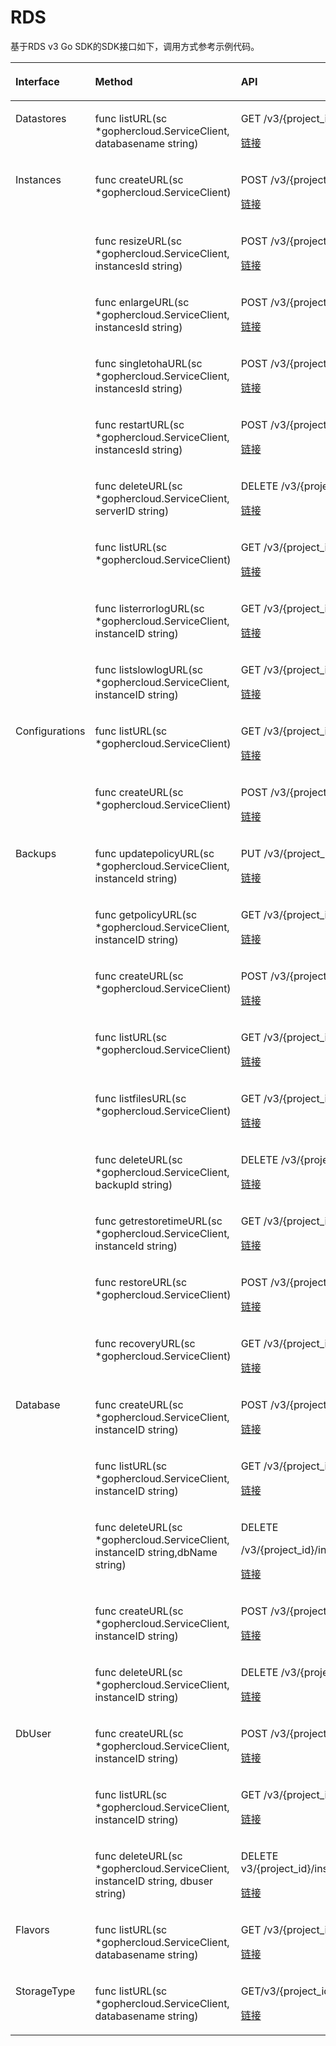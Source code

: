 # RDS<a name="sdk_13_0010"></a>

基于RDS v3 Go SDK的SDK接口如下，调用方式参考示例代码。

<a name="table88286590166"></a>
<table><thead align="left"><tr id="row582865915163"><th class="cellrowborder" valign="top" width="26.25262526252625%" id="mcps1.1.4.1.1"><p id="p14828105991617"><a name="p14828105991617"></a><a name="p14828105991617"></a>Interface</p>
</th>
<th class="cellrowborder" valign="top" width="37.51375137513751%" id="mcps1.1.4.1.2"><p id="p1782875941610"><a name="p1782875941610"></a><a name="p1782875941610"></a>Method</p>
</th>
<th class="cellrowborder" valign="top" width="36.23362336233624%" id="mcps1.1.4.1.3"><p id="p58281959111614"><a name="p58281959111614"></a><a name="p58281959111614"></a>API</p>
</th>
</tr>
</thead>
<tbody><tr id="row11151923102211"><td class="cellrowborder" valign="top" width="26.25262526252625%" headers="mcps1.1.4.1.1 "><p id="p191151238224"><a name="p191151238224"></a><a name="p191151238224"></a>Datastores</p>
</td>
<td class="cellrowborder" valign="top" width="37.51375137513751%" headers="mcps1.1.4.1.2 "><p id="p11161723132212"><a name="p11161723132212"></a><a name="p11161723132212"></a>func listURL(sc *gophercloud.ServiceClient, databasename string)</p>
</td>
<td class="cellrowborder" valign="top" width="36.23362336233624%" headers="mcps1.1.4.1.3 "><p id="p811642342211"><a name="p811642342211"></a><a name="p811642342211"></a><span>GET </span><span>/v3/{</span>project_id<span>}/datastores/{</span>database_name<span>}</span></p>
<p id="p1699013172311"><a name="p1699013172311"></a><a name="p1699013172311"></a><a href="https://support.huaweicloud.com/api-rds/rds_06_0001.html" target="_blank" rel="noopener noreferrer">链接</a></p>
</td>
</tr>
<tr id="row8829185951616"><td class="cellrowborder" rowspan="9" valign="top" width="26.25262526252625%" headers="mcps1.1.4.1.1 "><p id="p1082995919160"><a name="p1082995919160"></a><a name="p1082995919160"></a>Instances</p>
</td>
<td class="cellrowborder" valign="top" width="37.51375137513751%" headers="mcps1.1.4.1.2 "><p id="p882915596165"><a name="p882915596165"></a><a name="p882915596165"></a>func createURL(sc *gophercloud.ServiceClient)</p>
</td>
<td class="cellrowborder" valign="top" width="36.23362336233624%" headers="mcps1.1.4.1.3 "><p id="p7829959111613"><a name="p7829959111613"></a><a name="p7829959111613"></a>POST /v3/{project_id}/instances</p>
<p id="p118061537175715"><a name="p118061537175715"></a><a name="p118061537175715"></a><a href="https://support.huaweicloud.com/api-rds/rds_01_0002.html" target="_blank" rel="noopener noreferrer">链接</a></p>
</td>
</tr>
<tr id="row88291359181611"><td class="cellrowborder" valign="top" headers="mcps1.1.4.1.1 "><p id="p18829185991613"><a name="p18829185991613"></a><a name="p18829185991613"></a>func resizeURL(sc *gophercloud.ServiceClient, instancesId string)</p>
</td>
<td class="cellrowborder" valign="top" headers="mcps1.1.4.1.2 "><p id="p182925913163"><a name="p182925913163"></a><a name="p182925913163"></a>POST /v3/{project_id}/instances/{instance_id}/action</p>
<p id="p11580958287"><a name="p11580958287"></a><a name="p11580958287"></a><a href="https://support.huaweicloud.com/api-rds/rds_01_0101.html" target="_blank" rel="noopener noreferrer">链接</a></p>
</td>
</tr>
<tr id="row18385153271915"><td class="cellrowborder" valign="top" headers="mcps1.1.4.1.1 "><p id="p1638510322192"><a name="p1638510322192"></a><a name="p1638510322192"></a>func enlargeURL(sc *gophercloud.ServiceClient, instancesId string)</p>
</td>
<td class="cellrowborder" valign="top" headers="mcps1.1.4.1.2 "><p id="p17385123219198"><a name="p17385123219198"></a><a name="p17385123219198"></a>POST /v3/{project_id}/instances/{instance_id}/action</p>
<p id="p315010251896"><a name="p315010251896"></a><a name="p315010251896"></a><a href="https://support.huaweicloud.com/api-rds/rds_01_0102.html" target="_blank" rel="noopener noreferrer">链接</a></p>
</td>
</tr>
<tr id="row8260103516192"><td class="cellrowborder" valign="top" headers="mcps1.1.4.1.1 "><p id="p1726133581913"><a name="p1726133581913"></a><a name="p1726133581913"></a>func singletohaURL(sc *gophercloud.ServiceClient, instancesId string)</p>
</td>
<td class="cellrowborder" valign="top" headers="mcps1.1.4.1.2 "><p id="p32611235141918"><a name="p32611235141918"></a><a name="p32611235141918"></a>POST /v3/{project_id}/instances/{instance_id}/action</p>
<p id="p89321053171020"><a name="p89321053171020"></a><a name="p89321053171020"></a><a href="https://support.huaweicloud.com/api-rds/rds_01_0103.html" target="_blank" rel="noopener noreferrer">链接</a></p>
</td>
</tr>
<tr id="row415714292194"><td class="cellrowborder" valign="top" headers="mcps1.1.4.1.1 "><p id="p131581129111915"><a name="p131581129111915"></a><a name="p131581129111915"></a>func restartURL(sc *gophercloud.ServiceClient, instancesId string)</p>
</td>
<td class="cellrowborder" valign="top" headers="mcps1.1.4.1.2 "><p id="p11158029161918"><a name="p11158029161918"></a><a name="p11158029161918"></a>POST /v3/{project_id}/instances/{instance_id}/action</p>
<p id="p14348217171216"><a name="p14348217171216"></a><a name="p14348217171216"></a><a href="https://support.huaweicloud.com/api-rds/rds_06_0003.html" target="_blank" rel="noopener noreferrer">链接</a></p>
</td>
</tr>
<tr id="row17109926171913"><td class="cellrowborder" valign="top" headers="mcps1.1.4.1.1 "><p id="p5110826151918"><a name="p5110826151918"></a><a name="p5110826151918"></a>func deleteURL(sc *gophercloud.ServiceClient, serverID string)</p>
</td>
<td class="cellrowborder" valign="top" headers="mcps1.1.4.1.2 "><p id="p1110122641910"><a name="p1110122641910"></a><a name="p1110122641910"></a>DELETE /v3/{project_id}/instances/{instance_id}</p>
<p id="p8242145412123"><a name="p8242145412123"></a><a name="p8242145412123"></a><a href="https://support.huaweicloud.com/api-rds/rds_01_0003.html" target="_blank" rel="noopener noreferrer">链接</a></p>
</td>
</tr>
<tr id="row382912593166"><td class="cellrowborder" valign="top" headers="mcps1.1.4.1.1 "><p id="p1682915914169"><a name="p1682915914169"></a><a name="p1682915914169"></a>func listURL(sc *gophercloud.ServiceClient)</p>
</td>
<td class="cellrowborder" valign="top" headers="mcps1.1.4.1.2 "><p id="p7829155911165"><a name="p7829155911165"></a><a name="p7829155911165"></a>GET /v3/{project_id}/instances</p>
<p id="p8992127141515"><a name="p8992127141515"></a><a name="p8992127141515"></a><a href="https://support.huaweicloud.com/api-rds/rds_01_0004.html" target="_blank" rel="noopener noreferrer">链接</a></p>
</td>
</tr>
<tr id="row195415438615"><td class="cellrowborder" valign="top" headers="mcps1.1.4.1.1 "><p id="p14954124317617"><a name="p14954124317617"></a><a name="p14954124317617"></a>func listerrorlogURL(sc *gophercloud.ServiceClient, instanceID string)</p>
</td>
<td class="cellrowborder" valign="top" headers="mcps1.1.4.1.2 "><p id="p16954104319615"><a name="p16954104319615"></a><a name="p16954104319615"></a><span>GET </span><span>/v3/{project_id}/instances/{instance_id}/errorlog</span></p>
<p id="p499513915710"><a name="p499513915710"></a><a name="p499513915710"></a><a href="https://support.huaweicloud.com/api-rds/rds_06_0004.html" target="_blank" rel="noopener noreferrer">链接</a></p>
</td>
</tr>
<tr id="row1498011461966"><td class="cellrowborder" valign="top" headers="mcps1.1.4.1.1 "><p id="p119805466610"><a name="p119805466610"></a><a name="p119805466610"></a>func listslowlogURL(sc *gophercloud.ServiceClient, instanceID string)</p>
</td>
<td class="cellrowborder" valign="top" headers="mcps1.1.4.1.2 "><p id="p3353838198"><a name="p3353838198"></a><a name="p3353838198"></a><span>GET </span><span>/v3/{project_id}/instances/{instance_id}/slowlog</span></p>
<p id="p698019460618"><a name="p698019460618"></a><a name="p698019460618"></a><a href="https://support.huaweicloud.com/api-rds/rds_06_0005.html" target="_blank" rel="noopener noreferrer">链接</a></p>
</td>
</tr>
<tr id="row296118314616"><td class="cellrowborder" rowspan="2" valign="top" width="26.25262526252625%" headers="mcps1.1.4.1.1 "><p id="p175204411761"><a name="p175204411761"></a><a name="p175204411761"></a>Configurations</p>
</td>
<td class="cellrowborder" valign="top" width="37.51375137513751%" headers="mcps1.1.4.1.2 "><p id="p1696117318610"><a name="p1696117318610"></a><a name="p1696117318610"></a>func listURL(sc *gophercloud.ServiceClient)</p>
</td>
<td class="cellrowborder" valign="top" width="36.23362336233624%" headers="mcps1.1.4.1.3 "><p id="p169715261107"><a name="p169715261107"></a><a name="p169715261107"></a><span>GET </span><span>/v3/{</span>project_id<span>}/configurations</span></p>
<p id="p187131055151213"><a name="p187131055151213"></a><a name="p187131055151213"></a><a href="https://support.huaweicloud.com/api-rds/rds_09_0301.html" target="_blank" rel="noopener noreferrer">链接</a></p>
</td>
</tr>
<tr id="row147913379615"><td class="cellrowborder" valign="top" headers="mcps1.1.4.1.1 "><p id="p6480737465"><a name="p6480737465"></a><a name="p6480737465"></a>func createURL(sc *gophercloud.ServiceClient)</p>
</td>
<td class="cellrowborder" valign="top" headers="mcps1.1.4.1.2 "><p id="p6840643157"><a name="p6840643157"></a><a name="p6840643157"></a><span>POST</span> <span>/v3/{project_id}/configurations</span></p>
<p id="p1165673312168"><a name="p1165673312168"></a><a name="p1165673312168"></a><a href="https://support.huaweicloud.com/api-rds/rds_09_0302.html" target="_blank" rel="noopener noreferrer">链接</a></p>
</td>
</tr>
<tr id="row16791910195511"><td class="cellrowborder" rowspan="9" valign="top" width="26.25262526252625%" headers="mcps1.1.4.1.1 "><p id="p16680121015555"><a name="p16680121015555"></a><a name="p16680121015555"></a>Backups</p>
</td>
<td class="cellrowborder" valign="top" width="37.51375137513751%" headers="mcps1.1.4.1.2 "><p id="p1268081011555"><a name="p1268081011555"></a><a name="p1268081011555"></a>func updatepolicyURL(sc *gophercloud.ServiceClient, instanceId string)</p>
</td>
<td class="cellrowborder" valign="top" width="36.23362336233624%" headers="mcps1.1.4.1.3 "><p id="p10680111035513"><a name="p10680111035513"></a><a name="p10680111035513"></a>PUT /v3/{project_id}/instances/{instance_id}/backups/policy</p>
<p id="p119961419122911"><a name="p119961419122911"></a><a name="p119961419122911"></a><a href="https://support.huaweicloud.com/api-rds/rds_09_0002.html" target="_blank" rel="noopener noreferrer">链接</a></p>
</td>
</tr>
<tr id="row15051415155513"><td class="cellrowborder" valign="top" headers="mcps1.1.4.1.1 "><p id="p1850581519557"><a name="p1850581519557"></a><a name="p1850581519557"></a>func getpolicyURL(sc *gophercloud.ServiceClient, instanceID string)</p>
</td>
<td class="cellrowborder" valign="top" headers="mcps1.1.4.1.2 "><p id="p8505415195514"><a name="p8505415195514"></a><a name="p8505415195514"></a>GET /v3/{project_id}/instances/{instance_id}/backups/policy</p>
<p id="p188761538143316"><a name="p188761538143316"></a><a name="p188761538143316"></a><a href="https://support.huaweicloud.com/api-rds/rds_09_0003.html" target="_blank" rel="noopener noreferrer">链接</a></p>
</td>
</tr>
<tr id="row9986187555"><td class="cellrowborder" valign="top" headers="mcps1.1.4.1.1 "><p id="p899161818553"><a name="p899161818553"></a><a name="p899161818553"></a>func createURL(sc *gophercloud.ServiceClient)</p>
</td>
<td class="cellrowborder" valign="top" headers="mcps1.1.4.1.2 "><p id="p699161875511"><a name="p699161875511"></a><a name="p699161875511"></a>POST /v3/{project_id}/backups</p>
<p id="p164911717155115"><a name="p164911717155115"></a><a name="p164911717155115"></a><a href="https://support.huaweicloud.com/api-rds/rds_09_0004.html" target="_blank" rel="noopener noreferrer">链接</a></p>
</td>
</tr>
<tr id="row5168172145512"><td class="cellrowborder" valign="top" headers="mcps1.1.4.1.1 "><p id="p81688217551"><a name="p81688217551"></a><a name="p81688217551"></a>func listURL(sc *gophercloud.ServiceClient)</p>
</td>
<td class="cellrowborder" valign="top" headers="mcps1.1.4.1.2 "><p id="p12169102118551"><a name="p12169102118551"></a><a name="p12169102118551"></a>GET /v3/{project_id}/backups</p>
<p id="p4962012165718"><a name="p4962012165718"></a><a name="p4962012165718"></a><a href="https://support.huaweicloud.com/api-rds/rds_09_0005.html" target="_blank" rel="noopener noreferrer">链接</a></p>
</td>
</tr>
<tr id="row11316184712554"><td class="cellrowborder" valign="top" headers="mcps1.1.4.1.1 "><p id="p11317124755512"><a name="p11317124755512"></a><a name="p11317124755512"></a>func listfilesURL(sc *gophercloud.ServiceClient)</p>
</td>
<td class="cellrowborder" valign="top" headers="mcps1.1.4.1.2 "><p id="p1931784795516"><a name="p1931784795516"></a><a name="p1931784795516"></a>GET /v3/{project_id}/backup-files</p>
<p id="p2096763616432"><a name="p2096763616432"></a><a name="p2096763616432"></a><a href="https://support.huaweicloud.com/api-rds/rds_09_0006.html" target="_blank" rel="noopener noreferrer">链接</a></p>
</td>
</tr>
<tr id="row16380175016556"><td class="cellrowborder" valign="top" headers="mcps1.1.4.1.1 "><p id="p13380195005510"><a name="p13380195005510"></a><a name="p13380195005510"></a>func deleteURL(sc *gophercloud.ServiceClient, backupId string)</p>
</td>
<td class="cellrowborder" valign="top" headers="mcps1.1.4.1.2 "><p id="p15380450195516"><a name="p15380450195516"></a><a name="p15380450195516"></a>DELETE <span>/v3/{project_id}/backups/{backup_id}</span></p>
<p id="p1156110520610"><a name="p1156110520610"></a><a name="p1156110520610"></a><a href="https://support.huaweicloud.com/api-rds/rds_09_0007.html" target="_blank" rel="noopener noreferrer">链接</a></p>
</td>
</tr>
<tr id="row11859195395515"><td class="cellrowborder" valign="top" headers="mcps1.1.4.1.1 "><p id="p185917537554"><a name="p185917537554"></a><a name="p185917537554"></a>func getrestoretimeURL(sc *gophercloud.ServiceClient, instanceId string)</p>
</td>
<td class="cellrowborder" valign="top" headers="mcps1.1.4.1.2 "><p id="p1187418167916"><a name="p1187418167916"></a><a name="p1187418167916"></a><span>GET</span> <span>/v3/{project_id}/instances/{instance_id}/restore-time</span></p>
<p id="p178529279914"><a name="p178529279914"></a><a name="p178529279914"></a><a href="https://support.huaweicloud.com/api-rds/rds_09_0011.html" target="_blank" rel="noopener noreferrer">链接</a></p>
</td>
</tr>
<tr id="row47661656115519"><td class="cellrowborder" valign="top" headers="mcps1.1.4.1.1 "><p id="p207661056115511"><a name="p207661056115511"></a><a name="p207661056115511"></a>func restoreURL(sc *gophercloud.ServiceClient)</p>
</td>
<td class="cellrowborder" valign="top" headers="mcps1.1.4.1.2 "><p id="p044941044913"><a name="p044941044913"></a><a name="p044941044913"></a>POST <span>/v3/{project_id}/instances</span></p>
<p id="p8405153013509"><a name="p8405153013509"></a><a name="p8405153013509"></a><a href="https://support.huaweicloud.com/api-rds/rds_09_0008.html" target="_blank" rel="noopener noreferrer">链接</a></p>
</td>
</tr>
<tr id="row19533619135617"><td class="cellrowborder" valign="top" headers="mcps1.1.4.1.1 "><p id="p853411917565"><a name="p853411917565"></a><a name="p853411917565"></a>func recoveryURL(sc *gophercloud.ServiceClient)</p>
</td>
<td class="cellrowborder" valign="top" headers="mcps1.1.4.1.2 "><p id="p1979418565710"><a name="p1979418565710"></a><a name="p1979418565710"></a>GET <span>/v3/{project_id}/instances/recovery</span></p>
<p id="p1753461935616"><a name="p1753461935616"></a><a name="p1753461935616"></a><a href="https://support.huaweicloud.com/api-rds/rds_09_0009.html" target="_blank" rel="noopener noreferrer">链接</a></p>
</td>
</tr>
<tr id="row132338311265"><td class="cellrowborder" rowspan="5" valign="top" width="26.25262526252625%" headers="mcps1.1.4.1.1 "><p id="p14234143162618"><a name="p14234143162618"></a><a name="p14234143162618"></a>Database</p>
</td>
<td class="cellrowborder" valign="top" width="37.51375137513751%" headers="mcps1.1.4.1.2 "><p id="p323417392616"><a name="p323417392616"></a><a name="p323417392616"></a>func createURL(sc *gophercloud.ServiceClient, instanceID string)</p>
</td>
<td class="cellrowborder" valign="top" width="36.23362336233624%" headers="mcps1.1.4.1.3 "><p id="p12234123152617"><a name="p12234123152617"></a><a name="p12234123152617"></a><span>POST </span><span>/v3/{project_id}/instances/{instance_id}/database</span></p>
<p id="p57464382261"><a name="p57464382261"></a><a name="p57464382261"></a><a href="https://support.huaweicloud.com/api-rds/rds_06_0007.html" target="_blank" rel="noopener noreferrer">链接</a></p>
</td>
</tr>
<tr id="row1374791919285"><td class="cellrowborder" valign="top" headers="mcps1.1.4.1.1 "><p id="p57474193287"><a name="p57474193287"></a><a name="p57474193287"></a>func listURL(sc *gophercloud.ServiceClient, instanceID string)</p>
</td>
<td class="cellrowborder" valign="top" headers="mcps1.1.4.1.2 "><p id="p11747419142819"><a name="p11747419142819"></a><a name="p11747419142819"></a><span>GET </span><span>/v3/{project_id}/instances/{instance_id}/database/detail</span></p>
<p id="p114714852917"><a name="p114714852917"></a><a name="p114714852917"></a><a href="https://support.huaweicloud.com/api-rds/rds_06_0035.html" target="_blank" rel="noopener noreferrer">链接</a></p>
</td>
</tr>
<tr id="row13285151613113"><td class="cellrowborder" valign="top" headers="mcps1.1.4.1.1 "><p id="p1628515163318"><a name="p1628515163318"></a><a name="p1628515163318"></a>func deleteURL(sc *gophercloud.ServiceClient, instanceID string,dbName string)</p>
</td>
<td class="cellrowborder" valign="top" headers="mcps1.1.4.1.2 "><p id="p179621502588"><a name="p179621502588"></a><a name="p179621502588"></a><span>DELETE</span></p>
<p id="p132851116193120"><a name="p132851116193120"></a><a name="p132851116193120"></a><span>/v3/{project_id}/instances/{instance_id}/database/{db_name</span>}</p>
<p id="p15468184933415"><a name="p15468184933415"></a><a name="p15468184933415"></a><a href="https://support.huaweicloud.com/api-rds/rds_06_0009.html" target="_blank" rel="noopener noreferrer">链接</a></p>
</td>
</tr>
<tr id="row11332194583314"><td class="cellrowborder" valign="top" headers="mcps1.1.4.1.1 "><p id="p1433318455331"><a name="p1433318455331"></a><a name="p1433318455331"></a>func createURL(sc *gophercloud.ServiceClient, instanceID string)</p>
</td>
<td class="cellrowborder" valign="top" headers="mcps1.1.4.1.2 "><p id="p8333114543310"><a name="p8333114543310"></a><a name="p8333114543310"></a><span>POST </span><span>/v3/{project_id}/instances/{instance_id}/db_privilege</span></p>
<p id="p17748163113715"><a name="p17748163113715"></a><a name="p17748163113715"></a><a href="https://support.huaweicloud.com/api-rds/rds_06_0013.html" target="_blank" rel="noopener noreferrer">链接</a></p>
</td>
</tr>
<tr id="row1133813525431"><td class="cellrowborder" valign="top" headers="mcps1.1.4.1.1 "><p id="p1233965211434"><a name="p1233965211434"></a><a name="p1233965211434"></a>func deleteURL(sc *gophercloud.ServiceClient, instanceID string)</p>
</td>
<td class="cellrowborder" valign="top" headers="mcps1.1.4.1.2 "><p id="p3339165264318"><a name="p3339165264318"></a><a name="p3339165264318"></a><span>DELETE </span><span>/v3/{project_id}/instances/{instance_id}/db_privilege</span></p>
<p id="p14977947154515"><a name="p14977947154515"></a><a name="p14977947154515"></a><a href="https://support.huaweicloud.com/api-rds/rds_06_0014.html" target="_blank" rel="noopener noreferrer">链接</a></p>
</td>
</tr>
<tr id="row13115202213483"><td class="cellrowborder" rowspan="3" valign="top" width="26.25262526252625%" headers="mcps1.1.4.1.1 "><p id="p18116122210482"><a name="p18116122210482"></a><a name="p18116122210482"></a>DbUser</p>
</td>
<td class="cellrowborder" valign="top" width="37.51375137513751%" headers="mcps1.1.4.1.2 "><p id="p201161221485"><a name="p201161221485"></a><a name="p201161221485"></a>func createURL(sc *gophercloud.ServiceClient, instanceID string)</p>
</td>
<td class="cellrowborder" valign="top" width="36.23362336233624%" headers="mcps1.1.4.1.3 "><p id="p54581299498"><a name="p54581299498"></a><a name="p54581299498"></a><span>POST </span><span>/v3/{project_id}/instances/{instance_id}/db_user</span></p>
<p id="p1811622234814"><a name="p1811622234814"></a><a name="p1811622234814"></a><a href="https://support.huaweicloud.com/api-rds/rds_06_0010.html" target="_blank" rel="noopener noreferrer">链接</a></p>
</td>
</tr>
<tr id="row1266142412487"><td class="cellrowborder" valign="top" headers="mcps1.1.4.1.1 "><p id="p186611249486"><a name="p186611249486"></a><a name="p186611249486"></a>func listURL(sc *gophercloud.ServiceClient, instanceID string)</p>
</td>
<td class="cellrowborder" valign="top" headers="mcps1.1.4.1.2 "><p id="p794921517558"><a name="p794921517558"></a><a name="p794921517558"></a><span>GET </span><span>/v3/{project_id}/instances/{instance_id}/db_user/detail</span></p>
<p id="p135491544185315"><a name="p135491544185315"></a><a name="p135491544185315"></a><a href="https://support.huaweicloud.com/api-rds/rds_06_0032.html" target="_blank" rel="noopener noreferrer">链接</a></p>
</td>
</tr>
<tr id="row174591215718"><td class="cellrowborder" valign="top" headers="mcps1.1.4.1.1 "><p id="p846212155718"><a name="p846212155718"></a><a name="p846212155718"></a>func deleteURL(sc *gophercloud.ServiceClient, instanceID string, dbuser string)</p>
</td>
<td class="cellrowborder" valign="top" headers="mcps1.1.4.1.2 "><p id="p2046151219577"><a name="p2046151219577"></a><a name="p2046151219577"></a><span>DELETE </span><span>v3/{project_id}/instances/{instance_id}/db_user/{user_name}</span></p>
<p id="p144357112585"><a name="p144357112585"></a><a name="p144357112585"></a><a href="https://support.huaweicloud.com/api-rds/rds_06_0012.html" target="_blank" rel="noopener noreferrer">链接</a></p>
</td>
</tr>
<tr id="row17960127155813"><td class="cellrowborder" valign="top" width="26.25262526252625%" headers="mcps1.1.4.1.1 "><p id="p13960182785814"><a name="p13960182785814"></a><a name="p13960182785814"></a>Flavors</p>
</td>
<td class="cellrowborder" valign="top" width="37.51375137513751%" headers="mcps1.1.4.1.2 "><p id="p1696052765816"><a name="p1696052765816"></a><a name="p1696052765816"></a>func listURL(sc *gophercloud.ServiceClient, databasename string)</p>
</td>
<td class="cellrowborder" valign="top" width="36.23362336233624%" headers="mcps1.1.4.1.3 "><p id="p1650201110115"><a name="p1650201110115"></a><a name="p1650201110115"></a><span>GET /v3/{project_id}/flavors/{database_name}</span></p>
<p id="p1096112713585"><a name="p1096112713585"></a><a name="p1096112713585"></a><a href="https://support.huaweicloud.com/api-rds/rds_06_0002.html" target="_blank" rel="noopener noreferrer">链接</a></p>
</td>
</tr>
<tr id="row19831111718315"><td class="cellrowborder" valign="top" width="26.25262526252625%" headers="mcps1.1.4.1.1 "><p id="p16832101718313"><a name="p16832101718313"></a><a name="p16832101718313"></a>StorageType</p>
</td>
<td class="cellrowborder" valign="top" width="37.51375137513751%" headers="mcps1.1.4.1.2 "><p id="p128328174318"><a name="p128328174318"></a><a name="p128328174318"></a>func listURL(sc *gophercloud.ServiceClient, databasename string)</p>
</td>
<td class="cellrowborder" valign="top" width="36.23362336233624%" headers="mcps1.1.4.1.3 "><p id="p16832161713316"><a name="p16832161713316"></a><a name="p16832161713316"></a><span>GET</span><span>/v3/{project_id}/storage-type/{database_name}</span></p>
<p id="p171635581139"><a name="p171635581139"></a><a name="p171635581139"></a><a href="https://support.huaweicloud.com/api-rds/rds_04_0002.html" target="_blank" rel="noopener noreferrer">链接</a></p>
</td>
</tr>
</tbody>
</table>

